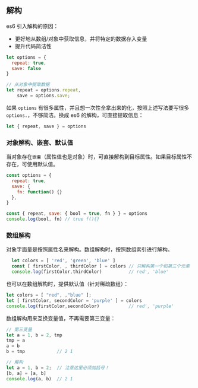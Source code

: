 ## 解构
es6 引入解构的原因：
- 更好地从数组/对象中获取信息，并将特定的数据存入变量
- 提升代码简洁性

``` js
let options = {
  repeat: true,
  save: false
}

// 从对象中提取数据
let repeat = options.repeat,
    save = options.save;
```

如果 `options` 有很多属性，并且想一次性全拿出来的化，按照上述写法要写很多 `options.`，不够简洁。换成 es6 的解构，可直接提取信息：

``` js
let { repeat, save } = options
```

### 对象解构、嵌套、默认值
当对象存在`嵌套`（属性值也是对象）时，可直接解构到目标属性。如果目标属性不存在，可使用默认值。

``` js
const options = {
  repeat: true,
  save: {
    fn: function() {}
  },
}

const { repeat, save: { bool = true, fn } } = options
console.log(bool, fn) // true f(){}
```

### 数组解构
对象字面量是按照属性名来解构。数组解构时，按照数组索引进行解构。

``` js
  let colors = [ 'red', 'green', 'blue' ]
  const [ firstColor, , thirdColor ] = colors // 只解构第一个和第三个元素
  console.log(firstColor,thirdColor)          // red', 'blue'
```

也可以在数组解构时，提供默认值（针对稀疏数组）：

``` js
let colors = [ "red", ,"blue" ];
let [ firstColor, secondColor = 'purple' ] = colors
console.log(firstColor,secondColor)           // red', 'purple'
```

数组解构用来互换变量值，不再需要第三变量：

``` js
// 第三变量
let a = 1, b = 2, tmp
tmp = a
a = b
b = tmp            // 2 1

// 解构
let a = 1, b = 2;  // 注意这里必须加括号！
[b, a] = [a, b]
console.log(a, b)  // 2 1
```
